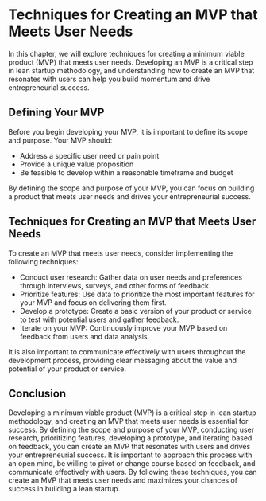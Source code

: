 Techniques for Creating an MVP that Meets User Needs
==========================================================================================================

In this chapter, we will explore techniques for creating a minimum viable product (MVP) that meets user needs. Developing an MVP is a critical step in lean startup methodology, and understanding how to create an MVP that resonates with users can help you build momentum and drive entrepreneurial success.

Defining Your MVP
-----------------

Before you begin developing your MVP, it is important to define its scope and purpose. Your MVP should:

* Address a specific user need or pain point
* Provide a unique value proposition
* Be feasible to develop within a reasonable timeframe and budget

By defining the scope and purpose of your MVP, you can focus on building a product that meets user needs and drives your entrepreneurial success.

Techniques for Creating an MVP that Meets User Needs
----------------------------------------------------

To create an MVP that meets user needs, consider implementing the following techniques:

* Conduct user research: Gather data on user needs and preferences through interviews, surveys, and other forms of feedback.
* Prioritize features: Use data to prioritize the most important features for your MVP and focus on delivering them first.
* Develop a prototype: Create a basic version of your product or service to test with potential users and gather feedback.
* Iterate on your MVP: Continuously improve your MVP based on feedback from users and data analysis.

It is also important to communicate effectively with users throughout the development process, providing clear messaging about the value and potential of your product or service.

Conclusion
----------

Developing a minimum viable product (MVP) is a critical step in lean startup methodology, and creating an MVP that meets user needs is essential for success. By defining the scope and purpose of your MVP, conducting user research, prioritizing features, developing a prototype, and iterating based on feedback, you can create an MVP that resonates with users and drives your entrepreneurial success. It is important to approach this process with an open mind, be willing to pivot or change course based on feedback, and communicate effectively with users. By following these techniques, you can create an MVP that meets user needs and maximizes your chances of success in building a lean startup.
